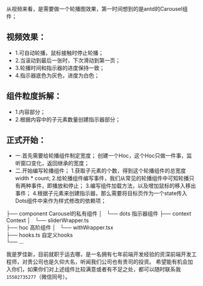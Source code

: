 从视频来看，是需要做一个轮播图效果，第一时间想到的是antd的Carousel组件；
## 视频效果：
* 1.可自动轮播，鼠标接触时停止轮播；
* 2.当滚动到最后一张时，下次滑动到第一页；
* 3.轮播时间和指示器的进度保持一致；
* 4.指示器底色为灰色，进度为白色；

 ## 组件粒度拆解：
* 1.内容部分；
* 2.根据内容中的子元素数量创建指示器部分；

 ## 正式开始：
* 一.首先需要给轮播组件制定宽度；
    创建一个Hoc，这个Hoc只做一件事，监听窗口变化，返回继承的宽度；
* 二.开始编写轮播组件；
    1.获取子元素的个数，得到这个轮播组件的总宽度 width * count;
    2.给轮播组件编写事件，我们从常见的轮播组件中可知轮播只有两种事件，即播放和停止；
    3.编写组件加载方法，以及增加鼠标的移入移出事件；
    4.根据子元素来创建指示器，那么需要将目标页作为一个state传入Dots组件中来作为样式修改的依赖项；

├── component               Carousel的私有组件
│   └── dots                指示器组件
├── context                 Context
│   └── sliderWrapper.ts    
├── hoc                     高阶组件
│   └── withWrapper.tsx  
├── hooks.ts                自定义hooks    
└── ...                             


我是罗佳新，目前就职于运去哪，是一名拥有七年前端开发经验的资深前端开发工程师，对贵公司也是久仰大名，听闻我们公司也有贵司的投资。
希望能有机会加入你们，如果你们对上述组件比较满意或者有不足之处，都可以随时联系我`15502735277`（微信同号）。